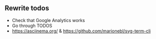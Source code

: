 ## Rewrite todos

* Check that Google Analytics works
* Go through TODOS
* https://asciinema.org/ & https://github.com/marionebl/svg-term-cli
